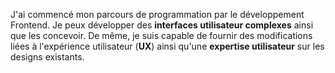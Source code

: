 

J'ai commencé mon parcours de programmation par le développement Frontend. Je peux développer des **interfaces utilisateur complexes** ainsi que les concevoir. De même, je suis capable de fournir des modifications liées à l'expérience utilisateur (**UX**) ainsi qu'une **expertise utilisateur** sur les designs existants.
